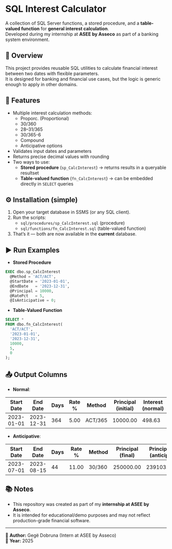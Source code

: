 # SQL Interest Calculator

A collection of SQL Server functions, a stored procedure, and a **table-valued function** for **general interest calculation**.  
Developed during my internship at **ASEE by Asseco** as part of a banking system environment.

## 📌 Overview
This project provides reusable SQL utilities to calculate financial interest between two dates with flexible parameters.  
It is designed for banking and financial use cases, but the logic is generic enough to apply in other domains.

## 🚀 Features
- Multiple interest calculation methods:
  - Proporc. (Proportional)
  - 30/360
  - 28–31/365
  - 30/365-6
  - Compound
  - Anticipative options
- Validates input dates and parameters
- Returns precise decimal values with rounding
- Two ways to use:
  - **Stored procedure** (`sp_CalcInterest`) → returns results in a queryable resultset  
  - **Table-valued function** (`fn_CalcInterest`) → can be embedded directly in `SELECT` queries

## ⚙️ Installation (simple)
1) Open your target database in SSMS (or any SQL client).  
2) Run the scripts:  
   - `sql/procedures/sp_CalcInterest.sql` (procedure)  
   - `sql/functions/fn_CalcInterest.sql` (table-valued function)  
3) That’s it — both are now available in the **current** database.

## ▶️ Run Examples
- **Stored Procedure**

```sql
EXEC dbo.sp_CalcInterest
  @Method = 'ACT/ACT',
  @StartDate = '2023-01-01',
  @EndDate   = '2023-12-31',
  @Principal = 10000,
  @RatePct   = 5,
  @IsAnticipative = 0;
```

- **Table-Valued Function**

```sql
SELECT *
FROM dbo.fn_CalcInterest(
  'ACT/ACT',
  '2023-01-01',
  '2023-12-31',
  10000,
  5,
  0
);
```

## 📤 Output Columns
- **Normal**:

| Start Date | End Date   | Days | Rate % | Method  | Principal (initial) | Interest (normal) | New Balance |
|------------|------------|------|--------|---------|----------------------|-------------------|-------------|
| 2023-01-01 | 2023-12-31 | 364  | 5.00   | ACT/365 | 10000.00             | 498.63            | 10498.63    |

- **Anticipative**: 

| Start Date | End Date   | Days | Rate % | Method  | Principal (final) | Principal (anticip) | Interest (anticip) |
|------------|------------|------|--------|---------|-------------------|---------------------|--------------------|
| 2023-07-01 | 2023-08-15 | 44   | 11.00  | 30/360  | 250000.00         | 239103.45           | 10896.55           |

## 📚 Notes
- This repository was created as part of my **internship at ASEE by Asseco**.  
- It is intended for educational/demo purposes and may not reflect production-grade financial software.  

---
👤 **Author:** Gegë Dobruna (Intern at ASEE by Asseco)  
📅 **Year:** 2025
